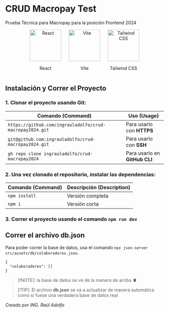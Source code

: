 # CRUD Macropay Test

Prueba Técnica para Macropay para la posición Frontend 2024

<div align="center">
  <div style="display: inline-block; text-align: center; margin-right: 20px;">
    <img src="https://upload.wikimedia.org/wikipedia/commons/a/a7/React-icon.svg" alt="React" height="100" />
    <p>React</p>
  </div>
  <div style="display: inline-block; text-align: center; margin-right: 20px;">
    <img src="https://vitejs.dev/logo.svg" alt="Vite" height="100" />
    <p>Vite</p>
  </div>
  <div style="display: inline-block; text-align: center;">
    <img src="https://seeklogo.com/images/T/tailwind-css-logo-5AD4175897-seeklogo.com.png" alt="Tailwind CSS" height="100" />
    <p>Tailwind CSS</p>
  </div>
</div>

## Instalación y Correr el Proyecto

### 1. Clonar el proyecto usando Git:

| Comando (Command)                                        | Uso (Usage)                   |
| -------------------------------------------------------- | ----------------------------- |
| `https://github.com/ingrauladolfo/crud-macropay2024.git` | Para usarlo con **HTTPS**     |
| `git@github.com:ingrauladolfo/crud-macropay2024.git`     | Para usarlo con **SSH**       |
| `gh repo clone ingrauladolfo/crud-macropay2024`          | Para usarlo en **GitHub CLI** |

### 2. Una vez clonado el repositorio, instalar las dependencias:

| Comando (Command) | Descripción (Description) |
| ----------------- | ------------------------- |
| `npm install`     | Versión completa          |
| `npm i`           | Versión corta             |

### 3. Correr el proyecto usando el comando `npm run dev`

## Correr el archivo db.json

Para poder correr la base de datos, usa el comando `npx json-server src/assets/db/colaboradores.json`.

```
{
  "colaboradores": []
}
```

> [!NOTE]:
> la base de datos se ve de la manera de arriba :arrow_up:

> [!TIP]:
> El archivo **db.json** se va a actualizar de manera automática como si fuese una verdadera base de datos real

_Creado por ING. Raúl Adolfo_
